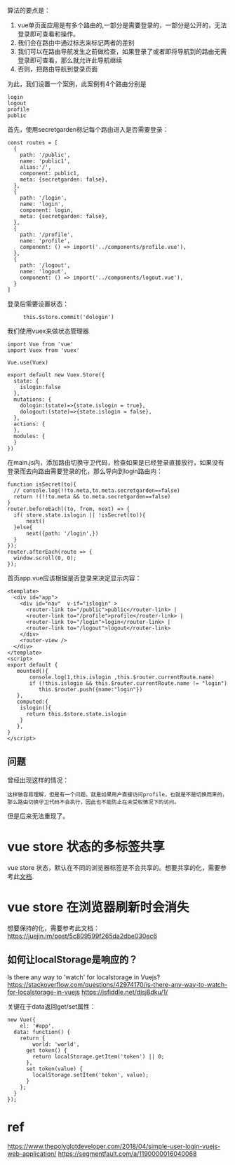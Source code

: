 


算法的要点是：

1. vue单页面应用是有多个路由的,一部分是需要登录的，一部分是公开的，无法登录即可查看和操作。
2. 我们会在路由中通过标志来标记两者的差别
3. 我们可以在路由导航发生之前做检查，如果登录了或者即将导航到的路由无需登录即可查看，那么就允许此导航继续
4. 否则，把路由导航到登录页面

为此，我们设置一个案例，此案例有4个路由分别是

	login
	logout
	profile
	public

首先，使用secretgarden标记每个路由进入是否需要登录：

	const routes = [
	  {
	    path: '/public',
	    name: 'public1',
	    alias:'/',
	    component: public1,
	    meta: {secretgarden: false},
	  },
	  {
	    path: '/login',
	    name: 'login',
	    component: login,
	    meta: {secretgarden: false},
	  },  
	  {
	    path: '/profile',
	    name: 'profile',
	    component: () => import('../components/profile.vue'),	    
	  },  
	  {
	    path: '/logout',
	    name: 'logout',
	    component: () => import('../components/logout.vue'),	    
	  }
	]


登录后需要设置状态：

         this.$store.commit('dologin')

我们使用vuex来做状态管理器


	import Vue from 'vue'
	import Vuex from 'vuex'

	Vue.use(Vuex)

	export default new Vuex.Store({
	  state: {
	  	islogin:false
	  },
	  mutations: {
	  	dologin:(state)=>{state.islogin = true},
	  	dologout:(state)=>{state.islogin = false},
	  },
	  actions: {
	  },
	  modules: {
	  }
	})

在main.js内，添加路由切换守卫代码，检查如果是已经登录直接放行，如果没有登录而去向路由需要登录的化，那么导向到login路由内：

	function isSecret(to){
	  // console.log(!!to.meta,to.meta.secretgarden==false)
	  return !(!!to.meta && to.meta.secretgarden==false)
	}
	router.beforeEach((to, from, next) => {
	  if( store.state.islogin || !isSecret(to)){      
	      next()      
	  }else{        
	      next({path: '/login',})  
	  }
	});
	router.afterEach(route => {
	  window.scroll(0, 0);
	});


首页app.vue应该根据是否登录来决定显示内容：

	<template>
	  <div id="app">
	    <div id="nav"  v-if="islogin" >
	      <router-link to="/public">public</router-link> |
	      <router-link to="/profile">profile</router-link> |
	      <router-link to="/login">login</router-link> |
	      <router-link to="/logout">logout</router-link>
	    </div>
	    <router-view />
	  </div>
	</template>
	<script>
	export default {
	   mounted(){
	   	   console.log(1,this.islogin ,this.$router.currentRoute.name)
	       if (!this.islogin && this.$router.currentRoute.name != "login")
	          this.$router.push({name:"login"})
	   },
	   computed:{
	    islogin(){
	      return this.$store.state.islogin
	    }
	   },
	}
	</script>



## 问题

曾经出现这样的情况：

	这样做容易理解，但是有一个问题，就是如果用户直接访问profile，也就是不是切换而来的，那么路由切换守卫代码不会执行，因此也不能防止在未受权情况下的访问。

但是后来无法重现了。

# vue store 状态的多标签共享

vue store 状态，默认在不同的浏览器标签是不会共享的。想要共享的化，需要参考此[文档](https://stackoverflow.com/questions/53563268/vuex-how-to-persist-store-updates-across-different-tabs).

# vue store 在浏览器刷新时会消失

想要保持的化，需要参考此文档： https://juejin.im/post/5c809599f265da2dbe030ec6
## 如何让localStorage是响应的？

Is there any way to 'watch' for localstorage in Vuejs?
https://stackoverflow.com/questions/42974170/is-there-any-way-to-watch-for-localstorage-in-vuejs 
https://jsfiddle.net/djsj8dku/1/

关键在于data返回get/set属性：

    new Vue({
    	el: '#app',
      data: function() {
      	return {
        	world: 'world',
          get token() {
          	return localStorage.getItem('token') || 0;
          },
          set token(value) {
          	localStorage.setItem('token', value);
          }
        };
      }
    });
# ref 

https://www.thepolyglotdeveloper.com/2018/04/simple-user-login-vuejs-web-application/
https://segmentfault.com/a/1190000016040068
